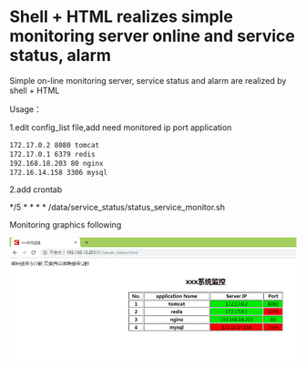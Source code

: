 # Shell + HTML realizes simple monitoring server online and service status, alarm
Simple on-line monitoring server, service status and alarm are realized by shell + HTML

Usage：

1.edit config_list file,add need monitored ip port application

    172.17.0.2 8080 tomcat
    172.17.0.1 6379 redis
    192.168.18.203 80 nginx
    172.16.14.158 3306 mysql
         
2.add crontab

*/5 * * * *  /data/service_status/status_service_monitor.sh

Monitoring graphics following

![graphics](https://github.com/czwanga/shell/blob/master/Monitoring%20graphics.png)
    
